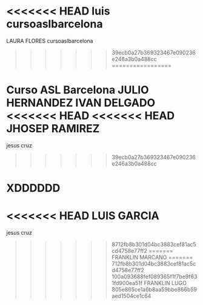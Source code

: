 <<<<<<< HEAD
luis
cursoaslbarcelona
=======
LAURA FLORES cursoaslbarcelona
>>>>>>> 39ecb0a27b369323467e090236e246a3b0a488cc
=================

Curso ASL Barcelona
JULIO HERNANDEZ
IVAN DELGADO
<<<<<<< HEAD
<<<<<<< HEAD
JHOSEP RAMIREZ
=======
jesus cruz
>>>>>>> 39ecb0a27b369323467e090236e246a3b0a488cc

XDDDDDD
=======
<<<<<<< HEAD
LUIS GARCIA
=======
jesus cruz
>>>>>>> 8712fb8b301d04bc3883cef81ac5cd4758e77ff2
=======
FRANKLIN MARCANO
=======
712fb8b301d04bc3883cef81ac5cd4758e77ff2
>>>>>>> 100a093688fef089365f1f7be9f631fd900ea51f
FRANKLIN LUGO
>>>>>>> 805e865ce1a6b8aa59bbe866b59aed1504ce1c64
